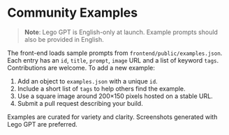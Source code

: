 # Community Examples

> **Note**: Lego GPT is English-only at launch. Example prompts should also be provided in English.

The front-end loads sample prompts from `frontend/public/examples.json`. Each entry has an `id`, `title`, `prompt`, `image` URL and a list of keyword `tags`. Contributions are welcome. To add a new example:

1. Add an object to `examples.json` with a unique `id`.
2. Include a short list of `tags` to help others find the example.
3. Use a square image around 200×150 pixels hosted on a stable URL.
4. Submit a pull request describing your build.

Examples are curated for variety and clarity. Screenshots generated with Lego GPT are preferred.
